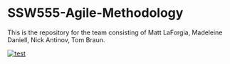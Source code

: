 # SSW555-Agile-Methodology
This is the repository for the team consisting of Matt LaForgia, Madeleine Daniell, Nick Antinov, Tom Braun.

[![test](https://i.imgur.com/7n8vkYk.png)](https://google.com)
